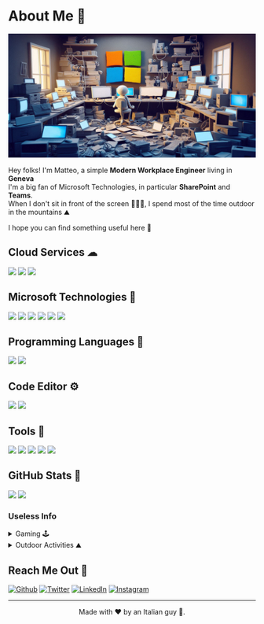# About Me 🤌

<img src="https://raw.githubusercontent.com/Mr-W1nst0n/Mr-W1nst0n/master/BannerGitHubv2.jpg">

Hey folks! I'm Matteo, a simple **Modern Workplace Engineer** living in **Geneva**  
I'm a big fan of Microsoft Technologies, in particular **SharePoint** and **Teams**.  
When I don't sit in front of the screen 🧑🏻‍💻, I spend most of the time outdoor in the mountains ⛰️

I hope you can find something useful here 🦄

## Cloud Services ☁
<p align="left">
  <img src="https://img.shields.io/badge/Microsoft%20365-orange" />
  <img src="https://img.shields.io/badge/Azure-blue" />
  <img src="https://img.shields.io/badge/Powell%20Software-lightgrey" />
</p>

## Microsoft Technologies 🧙‍
<p align="left">
  <img src="https://img.shields.io/badge/OS-Windows Server-lightgrey" />
  <img src="https://img.shields.io/badge/Core-Identity Management-orange" />
  <img src="https://img.shields.io/badge/APP-SharePoint-blue" />
  <img src="https://img.shields.io/badge/APP-Teams-blueviolet" />
  <img src="https://img.shields.io/badge/APP-Power Automate-lightblue" />
  <img src="https://img.shields.io/badge/DB-SQL Server-red" />
</p>

## Programming Languages 🥷
<p align="left">
  <img src="https://img.shields.io/badge/PowerShell-blue" />
  <img src="https://img.shields.io/badge/Python-yellow" />
</p>

## Code Editor ⚙️
<p align="left">
  <img src="https://img.shields.io/badge/Visual%20Studio%20Code-blueviolet" />
  <img src="https://img.shields.io/badge/Notepad ++-green" />
</p>

## Tools 🤖
<p align="left">
  <img src="https://img.shields.io/badge/PostMan-blue" />
  <img src="https://img.shields.io/badge/Insomnia-blueviolet" />
  <img src="https://img.shields.io/badge/Fiddler-brightgreen" />
  <img src="https://img.shields.io/badge/Bitwarden-darkblue" />
  <img src="https://img.shields.io/badge/ShareGate-orange" />
</p>

## GitHub Stats 🌟
<p align="left">
<img src="https://github-readme-stats.vercel.app/api/?username=Mr-W1nst0n&hide=contribs,prs,issues&count_private=true&theme=gruvbox&showicons=true" />
<img src="https://github-readme-stats.vercel.app/api/top-langs/?username=Mr-W1nst0n&langs_count=8&theme=gruvbox" />
</p>

### Useless Info
<details>
  <summary>Gaming 🕹️</summary>
  
   - *Counter-Strike (<a href="https://steamcommunity.com/profiles/76561197974267430/" target="_blank">Steam Account</a>)*
   - *Quake*
   - *New-World* 💩
</details>

<details>
  <summary>Outdoor Activities ⛰️</summary>

   - *Skier*
   - *Rock Climber*
   - *Mountaineering* 
</details>

## Reach Me Out 📧
[<img alt="Github" src="https://img.shields.io/badge/GitHub-black" />](https://github.com/Mr-W1nst0n)
[<img alt="Twitter" src="https://img.shields.io/badge/Twitter-white" />](https://twitter.com/mr_w1nst0n)
[<img alt="LinkedIn" src="https://img.shields.io/badge/LinkedIn-blue" />](https://linkedin.com/in/matteo-zamori-09146b14/)
[<img alt="Instagram" src="https://img.shields.io/badge/Instagram-blueviolet" />](https://instagram.com/monsieur_404/)

---
<p align="center"> Made with ❤️ by an Italian guy 🍕. </p>
<p align="center">
</p>
